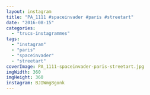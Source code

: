 ```yaml
---
layout: instagram
title: "PA_1111 #spaceinvader #paris #streetart"
date: "2016-08-15"
categories: 
  - "trucs-instagrammes"
tags: 
  - "instagram"
  - "paris"
  - "spaceinvader"
  - "streetart"
coverImage: PA_1111-spaceinvader-paris-streetart.jpg
imgWidth: 360
imgHeight: 360
instagram: BJIWmg8gonk
---
```

